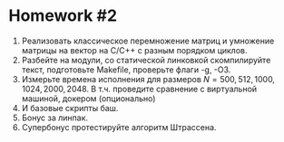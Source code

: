 # Homework #2

1. Реализовать классическое перемножение матриц и умножение матрицы на вектор на C/C++ с разным порядком циклов.
2. Разбейте на модули, со статической линковкой скомпилируйте текст, подготовьте Makefile, проверьте флаги -g,  -O3.
3. Измерьте времена исполнения для размеров $N = 500, 512, 1000, 1024, 2000, 2048$.
В т.ч. проведите сравнение с виртуальной машиной, докером (опционально)
4. И базовые скрипты баш.
5. Бонус за линпак.
6. Супербонус протестируйте алгоритм Штрассена.
